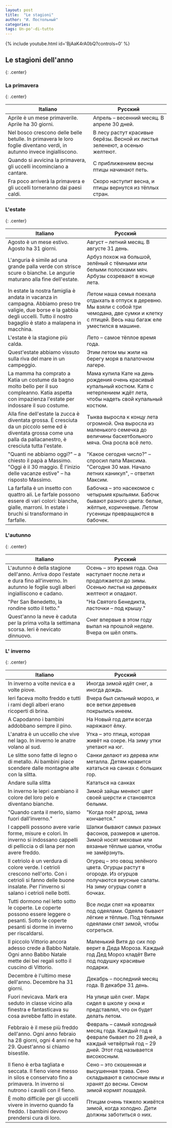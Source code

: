 ```yaml
---
layout: post
title:  "Le stagioni"
author: "И. Постольный"
categories:
tags: Un-po'-di-tutto
---
```


{% include youtube.html id='BjAaK4rA0bQ?controls=0' %}

## Le stagioni dell'anno
{: .center}

### La primavera
{: .center}

|Italiano|Русский|
|---|---|
|Aprile è un mese primaverile. Aprile ha 30 giorni.|Апрель – весенний месяц. В апреле 30 дней.|
|Nel bosco crescono delle belle betulle. In primavera le loro foglie diventano verdi, in autunno invece ingialliscono.|В лесу растут красивые берёзы. Весной их листья зеленеют, а осенью желтеют.|
|Quando si avvicina la primavera, gli uccelli incominciano a cantare.|С приближением весны птицы начинают петь.|
|Fra poco arriverà la primavera e gli uccelli torneranno dai paesi caldi.|Скоро наступит весна, и птицы вернутся из тёплых стран.|

### L'estate
{: .center}

|Italiano|Русский|
|---|---|
|Agosto è un mese estivo. Agosto ha 31 giorni.|Август – летний месяц. В августе 31 день.|
|L'anguria è simile ad una grande palla verde con strisce scure o bianche. Le angurie maturano alla fine dell'estate.|Арбуз похож на большой, зелёный с тёмными или белыми полосками мяч. Арбузы созревают в конце лета.|
|In estate la nostra famiglia è andata in vacanza in campagna. Abbiamo preso tre valigie, due borse e la gabbia degli uccelli. Tutto il nostro bagaglio è stato a malapena in macchina.|Летом наша семья поехала отдыхать в отпуск в деревню. Мы взяли с собой три чемодана, две сумки и клетку с птицей. Весь наш багаж еле уместился в машине.|
|L'estate è la stagione più calda.|Лето – самое тёплое время года.|
|Quest'estate abbiamo vissuto sulla riva del mare in un campeggio.|Этим летом мы жили на берегу моря в палаточном лагере.|
|La mamma ha comprato a Katia un costume da bagno molto bello per il suo compleanno. Katia aspetta con impazienza l'estate per indossare il suo costume.|Мама купила Кате на день рождения очень красивый купальный костюм. Катя с нетерпением ждёт лета, чтобы надеть свой купальный костюм.|
|Alla fine dell'estate la zucca è diventata grossa. È cresciuta da un piccolo seme ed è diventata grossa come una palla da pallacanestro, è cresciuta tutta l'estate.|Тыква выросла к концу лета огромной. Она выросла из маленького семечка до величины баскетбольного мяча. Она росла всё лето.|
|"Quanti ne abbiamo oggi?" – a chiesto il papà a Massimo. "Oggi è il 30 maggio. È l'inizio delle vacanze estive" – ha risposto Massimo.|"Какое сегодня число?" – спросил папа Максима. "Сегодня 30 мая. Начало летних каникул", – ответил Максим.|
|La farfalla è un insetto con quattro ali. Le farfale possono essere di vari colori: bianche, gialle, marroni. In estate i bruchi si transformano in farfalle.|Бабочка – это насекомое с четырьмя крыльями. Бабочк бывают разного цвета: белые, жёлтые, коричневые. Летом гусеницы превращаются в бабочек.|

### L'autunno
{: .center}

|Italiano|Русский|
|---|---|
|L'autunno è della stagione dell'anno. Arriva dopo l'estate e dura fino all'inverno. In autunno le foglie sugli alberi ingialliscono e cadano.|Осень – это время года. Она наступает после лета и продолжается до зимы. Осенью листья на деревьях желтеют и опадают.|
|"Per San Benedetto, la rondine sotto il tetto."|"На Святого Бенедикта, ласточки – под крышу."|
|Quest'anno la neve è caduta per la prima volta la settimana scorsa. Ieri è nevicato dinnuovo.|Снег впервые в этом году выпал на прошлой неделе. Вчера он шёл опять.|


### L' inverno
{: .center}

|Italiano|Русский|
|---|---|
|In inverno a volte nevica e a volte piove.|Иногда зимой идёт снег, а иногда дождь.|
|Ieri faceva molto freddo e tutti i rami degli alberi erano ricoperti di brina.|Вчера был сильный мороз, и все ветки деревьев покрылись инеем.|
|A Capodanno i bambini addobbano sempre il pino.|На Новый год дети всегда наряжают ёлку.|
|L'anatra è un uccello che vive nel lago. In inverno le anatre volano al sud.|Утка – это птица, которая живёт на озере. На зиму утки улетают на юг.|
|Le slitte sono fatte di legno o di metallo. Ai bambini piace scendere dalle montagne alte con la slitta.|Санки делают из дерева или металла. Детям нравится кататься на санках с больших гор.|
|Andare sulla slitta|Кататься на санках|
|In inverno le lepri cambiano il colore del loro pelo e diventano bianche.|Зимой зайцы меняют цвет своей шерсти и становятся белыми.|
|"Quando canta il merlo, siamo fuori dall'inverno."|"Когда поёт дрозд, зима кончается."|
|I cappelli possono avere varie forme, misure e colori. In inverno si indossano cappelli di pelliccia o di lana per non avere freddo.|Шапки бывают самых разных фасонов, размеров и цветов. Зимой носят меховые или вязаные тёплые шапки, чтобы не замёрзнуть.|
|Il cetriolo è un verdura di colore verde. I cetrioli crescono nell'orto. Con i cetrioli si fanno delle buone insalate. Per l'inverno si salano i cetrioli nelle botti.|Огурец – это овощ зелёного цвета. Огурцы растут в огороде. Из огурцов получаются вкусные салаты. На зиму огурцы солят в бочках.|
|Tutti dormono nel letto sotto le coperte. Le coperte possono essere leggere o pesanti. Sotto le coperte pesanti si dorme in inverno per riscaldarsi.|Все люди спят на кроватях под одеялами. Одеяла бывают лёгкие и тёплые. Под тёплыми одеялами спят зимой, чтобы согреться.|
|Il piccolo Vittorio ancora adesso crede a Babbo Natale. Ogni anno Babbo Natale mette dei bei regali sotto il cuscino di Vittorio.|Маленький Витя до сих пор верит в Деда Мороза. Каждый год Дед Мороз кладёт Вите под подушку красивые подарки.|
|Decembre è l'ultimo mese dell'anno. Decembre ha 31 giorni.|Декабрь – последний месяц года. В декабре 31 день.|
|Fuori nevicava. Mark era seduto in classe vicino alla finestra e fantasticava su cosa avrebbe fatto in estate.|На улице шёл снег. Марк сидел в школе у окна и представлял, что он будет делать летом.|
|Febbraio è il mese più freddo dell'anno. Ogni anno febraio ha 28 giorni, ogni 4 anni ne ha 29. Quest'anno si chiamo bisestile.|Февраль – самый холодный месяц года. Каждый год в феврале бывает по 28 дней, а каждый четвёртый год – 29 дней. Этот год называется високосным.|
|Il fieno è erba tagliata e seccata. Il fieno viene messo in silos e conservato fino a primavera. In inverno si nutrono i cavalli con il fieno.|Сено – это скошенная и высушенная трава. Сено складывают в силосные ямы и хранят до весны. Сеном зимой кормят лошадей.|
|È molto difficile per gli uccelli vivere in inverno quando fa freddo. I bambini devovo prendersi cura di loro.|Птицам очень тяжело живётся зимой, когда холодно. Дети должны заботиться о них.|
